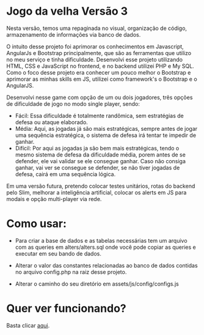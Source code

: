 # Jogo da velha Versão 3
Nesta versão, temos uma repaginada no visual, organização de código, armazenamento de informações via banco de dados.

O intuito desse projeto foi aprimorar os conhecimentos em Javascript, AngularJs e Bootstrap principalmente, que são as ferramentas que utilizo no meu serviço e tinha dificuldade. 
Desenvolvi esse projeto utilizando HTML, CSS e JavaScript no frontend, e no backend utilizei PHP e My SQL. Como o foco desse projeto era conhecer um pouco melhor o Bootstrap e 
aprimorar as minhas skills em JS, utilizei como framework's o Bootstrap e o AngularJS.

Desenvolvi nesse game com opção de um ou dois jogadores, três opções de dificuldade de jogo no modo single player, sendo:
- Fácil: Essa dificuldade é totalmente randômica, sem estratégias de defesa ou ataque elaborado.
- Média: Aqui, as jogadas já são mais estratégicas, sempre antes de jogar uma sequência estratégica, o sistema de defesa irá tentar te impedir de ganhar.
- Difícil: Por aqui as jogadas ja são bem mais estratégicas, tendo o mesmo sistema de defesa da dificuldade média, porem antes de se defender, ele vai validar se ele consegue ganhar. 
Caso não consiga ganhar, vai ver se consegue se defender, se não tiver jogadas de defesa, cairá em uma sequência lógica.

Em uma versão futura, pretendo colocar testes unitários, rotas do backend pelo Slim, melhorar a inteligência artificial, colocar os alerts em JS para modais e opção multi-player 
via rede.

# Como usar:
- Para criar a base de dados e as tabelas necessárias tem um arquivo com as queries em alters/alters.sql onde você pode copiar as queries e executar em seu bando de dados.

- Alterar o valor das constantes relacionadas ao banco de dados contidas no arquivo config.php na raiz desse projeto.

- Alterar o caminho do seu diretório em assets/js/config/configs.js

# Quer ver funcionando?
Basta clicar <a target="_blank" href="http://tictactoe.jhonhenkel.kinghost.net/">aqui</a>.